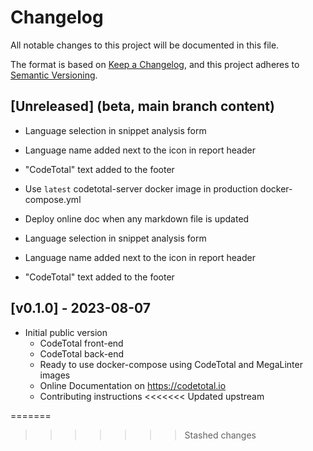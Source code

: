 # Changelog

All notable changes to this project will be documented in this file.

The format is based on [Keep a Changelog](https://keepachangelog.com/en/1.0.0/), and this project adheres to [Semantic Versioning](https://semver.org/spec/v2.0.0.html).

## [Unreleased] (beta, main branch content)
  - Language selection in snippet analysis form
  - Language name added next to the icon in report header
  - "CodeTotal" text added to the footer

- Use `latest` codetotal-server docker image in production docker-compose.yml
- Deploy online doc when any markdown file is updated
- Language selection in snippet analysis form
- Language name added next to the icon in report header
- "CodeTotal" text added to the footer

## [v0.1.0] - 2023-08-07

- Initial public version
  - CodeTotal front-end
  - CodeTotal back-end
  - Ready to use docker-compose using CodeTotal and MegaLinter images
  - Online Documentation on <https://codetotal.io>
  - Contributing instructions
<<<<<<< Updated upstream

=======
>>>>>>> Stashed changes
